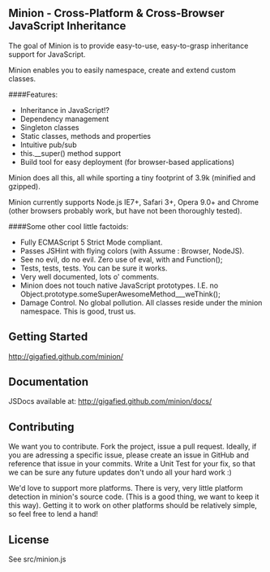 ## Minion - Cross-Platform & Cross-Browser JavaScript Inheritance

The goal of Minion is to provide easy-to-use, easy-to-grasp inheritance support for JavaScript.

Minion enables you to easily namespace, create and extend custom classes.

####Features:

- Inheritance in JavaScript!?
- Dependency management
- Singleton classes
- Static classes, methods and properties
- Intuitive pub/sub
- this.__super() method support 
- Build tool for easy deployment (for browser-based applications)

Minion does all this, all while sporting a tiny footprint of 3.9k (minified and gzipped).

Minion currently supports Node.js IE7+, Safari 3+, Opera 9.0+ and Chrome (other browsers probably work, but have not been thoroughly tested).

####Some other cool little factoids:

- Fully ECMAScript 5 Strict Mode compliant.
- Passes JSHint with flying colors (with Assume : Browser, NodeJS).
- See no evil, do no evil. Zero use of eval, with and Function();
- Tests, tests, tests. You can be sure it works.
- Very well documented, lots o' comments.
- Minion does not touch native JavaScript prototypes. I.E. no Object.prototype.someSuperAwesomeMethod___weThink();
- Damage Control. No global pollution. All classes reside under the minion namespace. This is good, trust us.

## Getting Started

http://gigafied.github.com/minion/

## Documentation

JSDocs available at: http://gigafied.github.com/minion/docs/

## Contributing

We want you to contribute. Fork the project, issue a pull request. Ideally, if you are adressing a specific issue, please create an issue in GitHub and reference that issue in your commits.
Write a Unit Test for your fix, so that we can be sure any future updates don't undo all your hard work :)

We'd love to support more platforms. There is very, very little platform detection in minion's source code. (This is a good thing, we want to keep it this way).
Getting it to work on other platforms should be relatively simple, so feel free to lend a hand!

## License

See src/minion.js